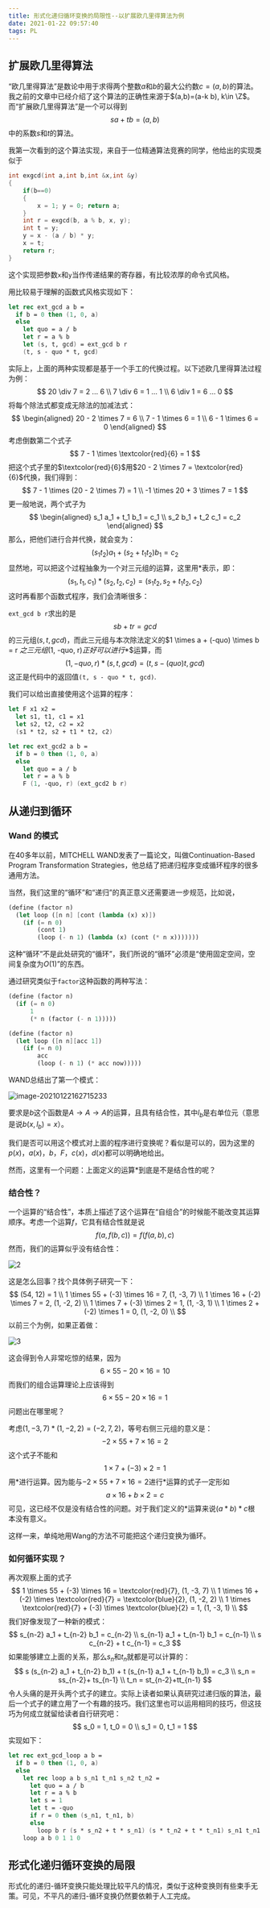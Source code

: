 ```yaml
---
title: 形式化递归循环变换的局限性--以扩展欧几里得算法为例
date: 2021-01-22 09:57:40
tags: PL
---
```


## 扩展欧几里得算法

“欧几里得算法”是数论中用于求得两个整数$a$和$b$的最大公约数$c=(a,b)$的算法。我之前的文章中已经介绍了这个算法的正确性来源于$(a,b)=(a-k b), k\in \Z$。而“扩展欧几里得算法”是一个可以得到
$$
sa+t b=(a,b)
$$
中的系数$s$和$t$的算法。

我第一次看到的这个算法实现，来自于一位精通算法竞赛的同学，他给出的实现类似于

```c++
int exgcd(int a,int b,int &x,int &y)
{
    if(b==0)
    {
        x = 1; y = 0; return a;
    }
    int r = exgcd(b, a % b, x, y);
    int t = y;
    y = x - (a / b) * y;
    x = t;
    return r;
}
```

这个实现把参数`x`和`y`当作传递结果的寄存器，有比较浓厚的命令式风格。

用比较易于理解的函数式风格实现如下：

```fsharp
let rec ext_gcd a b = 
  if b = 0 then (1, 0, a)
  else 
    let quo = a / b
    let r = a % b
    let (s, t, gcd) = ext_gcd b r
    (t, s - quo * t, gcd)
```

实际上，上面的两种实现都是基于一个手工的代换过程。以下述欧几里得算法过程为例：
$$
20 \div 7 = 2 ... 6 \\
7 \div 6 = 1 ... 1 \\
6 \div 1 = 6 ... 0
$$
将每个除法式都变成无除法的加减法式：
$$
\begin{aligned}
20 - 2 \times 7 = 6 \\
7 - 1 \times 6 = 1 \\
6 - 1 \times 6 = 0
\end{aligned}
$$
考虑倒数第二个式子
$$
7 - 1 \times \textcolor{red}{6} = 1
$$
把这个式子里的$\textcolor{red}{6}$用$20 - 2 \times 7 = \textcolor{red}{6}$代换，我们得到：
$$
7 - 1 \times (20 - 2 \times 7) = 1 \\
-1 \times 20  + 3 \times 7 = 1
$$
更一般地说，两个式子为
$$
\begin{aligned}
s_1 a_1 + t_1 b_1 = c_1 \\
s_2 b_1 + t_2 c_1 = c_2
\end{aligned}
$$
那么，把他们进行合并代换，就会变为：
$$
(s_1 t_2) a_1 + (s_2 + t_1 t_2) b_1 = c_2
$$
显然地，可以把这个过程抽象为一个对三元组的运算，这里用$*$表示，即：
$$
(s_1, t_1, c_1) * (s_2,t_2,c_2)=(s_1t_2, s_2 + t_1 t_2, c_2)
$$
这时再看那个函数式程序，我们会清晰很多：

`ext_gcd b r`求出的是$$s b +  tr = gcd$$的三元组$(s, t, gcd)$，而此三元组与本次除法定义的$1 \times a + (-quo) \times b = r $之三元组$(1, -quo, r)$正好可以进行$*$运算，而
$$
(1, -quo, r) * (s, t, gcd) = (t, s-(quo)t, gcd)
$$
这正是代码中的返回值`(t, s - quo * t, gcd)`.

我们可以给出直接使用这个运算的程序：

```fsharp
let F x1 x2 = 
  let s1, t1, c1 = x1
  let s2, t2, c2 = x2 
  (s1 * t2, s2 + t1 * t2, c2)

let rec ext_gcd2 a b =
  if b = 0 then (1, 0, a)
  else 
    let quo = a / b
    let r = a % b
    F (1, -quo, r) (ext_gcd2 b r)
```



## 从递归到循环

### Wand 的模式

在40多年以前，MITCHELL WAND发表了一篇论文，叫做Continuation-Based Program Transformation Strategies，他总结了把递归程序变成循环程序的很多通用方法。

当然，我们这里的“循环”和“递归”的真正意义还需要进一步规范，比如说，

```scheme
(define (factor n)
  (let loop ([n n] [cont (lambda (x) x)])
    (if (= n 0)
        (cont 1)
        (loop (- n 1) (lambda (x) (cont (* n x)))))))
```

这种“循环”不是此处研究的“循环”，我们所说的“循环”必须是“使用固定空间，空间复杂度为$O(1)$”的东西。

通过研究类似于`factor`这种函数的两种写法：

```scheme
(define (factor n)
  (if (= n 0)
      1
      (* n (factor (- n 1)))))
```

```scheme
(define (factor n)
  (let loop ([n n][acc 1])
    (if (= n 0)
        acc
        (loop (- n 1) (* acc now)))))
```

WAND总结出了第一个模式：

![image-20210122162715233](C:\Users\ayanamists\AppData\Roaming\Typora\typora-user-images\image-20210122162715233.png)

要求是$b$这个函数是$A \rightarrow A \rightarrow A$的运算，且具有结合性，其中$l_b$是右单位元（意思是说$b(x, l_b)=x$）。

我们是否可以用这个模式对上面的程序进行变换呢？看似是可以的，因为这里的$p(x)$，$a(x)$，$b$，$F$，$c(x)$，$d(x)$都可以明确地给出。

然而，这里有一个问题：上面定义的运算$*$到底是不是结合性的呢？

### 结合性？

一个运算的“结合性”，本质上描述了这个运算在“自组合”的时候能不能改变其运算顺序。考虑一个运算$f$，它具有结合性就是说
$$
f(a,f(b, c))=f(f(a, b), c)
$$
然而，我们的运算似乎没有结合性：

![2](https://img.imgdb.cn/item/600ac9d13ffa7d37b338b0f9.jpg)

这是怎么回事？找个具体例子研究一下：
$$
(54, 12) = 1 \\
1 \times 55 + (-3) \times 16 = 7, (1, -3, 7) \\
1 \times 16 + (-2) \times 7 = 2, (1, -2, 2) \\
1 \times 7 + (-3) \times 2 = 1, (1, -3, 1) \\
1 \times 2 + (-2) \times 1 = 0, (1, -2, 0) \\
$$
以前三个为例，如果正着做：

![3](https://img.imgdb.cn/item/600acc543ffa7d37b33a85ee.jpg)

这会得到令人非常吃惊的结果，因为
$$
6 \times 55 - 20 \times 16 = 10
$$
而我们的组合运算理论上应该得到
$$
6 \times 55 - 20 \times 16 = 1
$$
问题出在哪里呢？

考虑$(1, -3, 7) * (1, -2, 2)=(-2, 7, 2)$，等号右侧三元组的意义是：
$$
-2 \times 55 + 7 \times 16 = 2
$$
这个式子不能和
$$
1 \times 7 + (-3) \times 2 = 1
$$
用$*$进行运算。因为能与$-2 \times 55 + 7 \times 16 = 2$进行$*$运算的式子一定形如
$$
a \times 16 + b \times 2 = c
$$
可见，这已经不仅是没有结合性的问题。对于我们定义的$*$运算来说$(a*b)*c$根本没有意义。

这样一来，单纯地用Wang的方法不可能把这个递归变换为循环。

### 如何循环实现？

再次观察上面的式子
$$
1 \times 55 + (-3) \times 16 = \textcolor{red}{7}, (1, -3, 7) \\
1 \times 16 + (-2) \times \textcolor{red}{7} = \textcolor{blue}{2}, (1, -2, 2) \\
1 \times \textcolor{red}{7} + (-3) \times \textcolor{blue}{2} = 1, (1, -3, 1) \\
$$
我们好像发现了一种新的模式：
$$
s_{n-2} a_1 + t_{n-2} b_1 = c_{n-2} \\
s_{n-1} a_1 + t_{n-1} b_1 = c_{n-1} \\
s c_{n-2} + t c_{n-1} = c_3
$$
如果能够建立上面的关系，那么$s_n$和$t_n$就都是可以计算的：
$$
s (s_{n-2} a_1 + t_{n-2} b_1) + t (s_{n-1} a_1 + t_{n-1} b_1) = c_3 \\
s_n = ss_{n-2}+ ts_{n-1} \\
t_n = st_{n-2}+tt_{n-1}
$$
令人头痛的是开头两个式子的建立。实际上读者如果认真研究过递归版的算法，最后一个式子的建立用了一个有趣的技巧。我们这里也可以运用相同的技巧，但这技巧为何成立就留给读者自行研究吧：
$$
s_0 = 1, t_0 = 0 \\
s_1 = 0, t_1 = 1
$$
实现如下：

```fsharp
let rec ext_gcd_loop a b =
  if b = 0 then (1, 0, a)
  else 
    let rec loop a b s_n1 t_n1 s_n2 t_n2 = 
      let quo = a / b 
      let r = a % b
      let s = 1
      let t = -quo
      if r = 0 then (s_n1, t_n1, b)
      else 
        loop b r (s * s_n2 + t * s_n1) (s * t_n2 + t * t_n1) s_n1 t_n1
    loop a b 0 1 1 0
```

## 形式化递归循环变换的局限

形式化的递归-循环变换只能处理比较平凡的情况，类似于这种变换则有些束手无策。可见，不平凡的递归-循环变换仍然要依赖于人工完成。